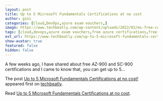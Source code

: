 ```yaml
---
layout: post
title: Up to 5 Microsoft Fundamentals Certifications at no cost
author: gini
categories: [Cloud,DevOps,azure exam vouchers,]
image: https://www.techbeatly.com/wp-content/uploads/2022/02/ms-free-certifications-1024x576.png
tags: [cloud,devops,azure exam vouchers,free azure certifications,free exams,free microsoft certifications,how to get free azure certirtications,]
ext_url: https://www.techbeatly.com/up-to-5-microsoft-fundamentals-certifications-at-no-cost/
show-avatar: true
featured: false
hidden: false
---
```


<p>A few weeks ago, I have shared about free AZ-900 and SC-900 certifications and I came to know that, you can get up to 5&#46;&#46;&#46;</p>
<p>The post <a href="https://www.techbeatly.com/up-to-5-microsoft-fundamentals-certifications-at-no-cost/">Up to 5 Microsoft Fundamentals Certifications at no cost!</a> appeared first on <a href="https://www.techbeatly.com">techbeatly</a>.</p>

Read [Up to 5 Microsoft Fundamentals Certifications at no cost](https://www.techbeatly.com/up-to-5-microsoft-fundamentals-certifications-at-no-cost/).